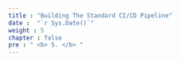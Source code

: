 ```yaml
---
title : "Building The Standard CI/CD Pipeline"
date :  "`r Sys.Date()`" 
weight : 5
chapter : false
pre : " <b> 5. </b> "
---
```

